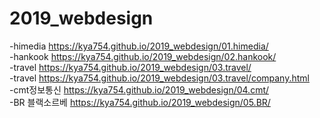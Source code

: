 # 2019_webdesign
-himedia https://kya754.github.io/2019_webdesign/01.himedia/ <br>
-hankook https://kya754.github.io/2019_webdesign/02.hankook/ <br>
-travel https://kya754.github.io/2019_webdesign/03.travel/ <br>
-travel https://kya754.github.io/2019_webdesign/03.travel/company.html <br>
-cmt정보통신 https://kya754.github.io/2019_webdesign/04.cmt/ <br>
-BR 블랙소르베 https://kya754.github.io/2019_webdesign/05.BR/
